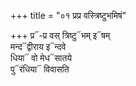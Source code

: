 +++
title = "०१ प्रप्र वस्त्रिष्टुभमिषं"

+++
प्र᳓-प्र वस् त्रिष्टु᳓भम् इ᳓षम्  
मन्द᳓द्वीराय इ᳓न्दवे  
धिया᳓ वो मेध᳓सातये  
पु᳓रंधिया᳓ विवासति